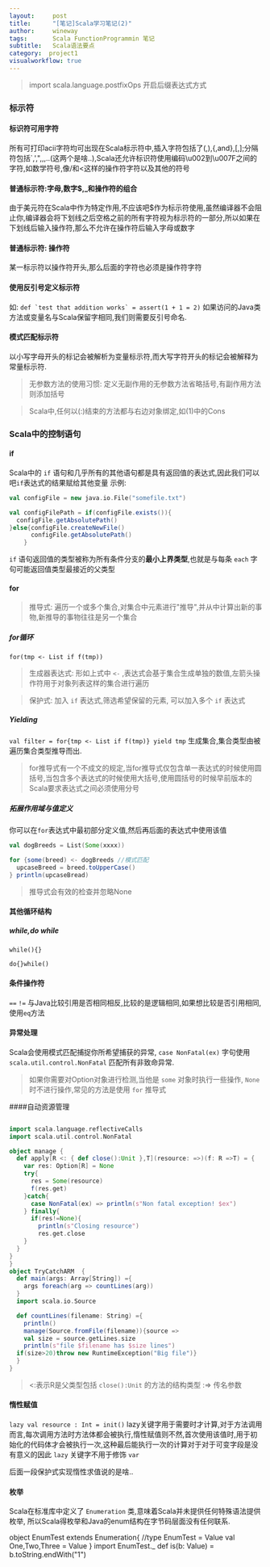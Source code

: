 ```yaml
---
layout:     post
title:      "[笔记]Scala学习笔记(2)"
author:     wineway
tags: 		Scala FunctionProgrammin 笔记
subtitle:   Scala语法要点
category:  project1
visualworkflow: true
---
```

>import scala.language.postfixOps 开启后缀表达式方式

### 标示符

#### 标识符可用字符

所有可打印acii字符均可出现在Scala标示符中,插入字符包括了(,),{,and},[,];分隔符包括\`,',",,,..(这两个是啥..),Scala还允许标识符使用编码\u002到\u007F之间的字符,如数学符号,像/和<这样的操作符字符以及其他的符号

#### 普通标示符:字母,数字$,\_和操作符的组合

由于美元符在Scala中作为特定作用,不应该吧$作为标示符使用,虽然编译器不会阻止你,编译器会将下划线之后空格之前的所有字符视为标示符的一部分,所以如果在下划线后输入操作符,那么不允许在操作符后输入字母或数字

#### 普通标示符: 操作符

某一标示符以操作符开头,那么后面的字符也必须是操作符字符

#### 使用反引号定义标示符

如: ``def `test that addition works` = assert(1 + 1 = 2)``
如果访问的Java类方法或变量名与Scala保留字相同,我们则需要反引号命名.

#### 模式匹配标示符

以小写字母开头的标记会被解析为变量标示符,而大写字符开头的标记会被解释为常量标示符.

>无参数方法的使用习惯: 定义无副作用的无参数方法省略括号,有副作用方法则添加括号

>Scala中,任何以(:)结束的方法都与右边对象绑定,如(1)中的Cons

### Scala中的控制语句

#### if

Scala中的 `if` 语句和几乎所有的其他语句都是具有返回值的表达式,因此我们可以吧`if`表达式的结果赋给其他变量
示例:

```scala
val configFile = new java.io.File("somefile.txt")

val configFilePath = if(configFile.exists()){
  configFile.getAbsolutePath()
}else{configFile.createNewFile()
      configFile.getAbsolutePath()
    }
```

`if` 语句返回值的类型被称为所有条件分支的**最小上界类型**,也就是与每条 `each` 字句可能返回值类型最接近的父类型

#### for

>推导式: 遍历一个或多个集合,对集合中元素进行"推导",并从中计算出新的事物,新推导的事物往往是另一个集合

##### for循环

`for(tmp <- List if f(tmp))`
> 生成器表达式: 形如上式中 `<-` ,表达式会基于集合生成单独的数值,左箭头操作符用于对象列表这样的集合进行遍历

>保护式: 加入 `if` 表达式,筛选希望保留的元素, 可以加入多个 `if`
表达式

##### Yielding

`val filter = for{tmp <- List if f(tmp)} yield tmp`
生成集合,集合类型由被遍历集合类型推导而出.

>for推导式有一个不成文的规定,当for推导式仅包含单一表达式的时候使用圆括号,当包含多个表达式的时候使用大括号,使用圆括号的时候早前版本的Scala要求表达式之间必须使用分号

##### 拓展作用域与值定义
你可以在`for`表达式中最初部分定义值,然后再后面的表达式中使用该值

```scala
val dogBreeds = List(Some(xxxx))

for {some(breed) <- dogBreeds //模式匹配
  upcaseBreed = breed.toUpperCase()
} println(upcaseBread)
```
>推导式会有效的检查并忽略None

#### 其他循环结构

##### while,do while

`while(){}`

`do{}while()`

#### 条件操作符

`==` `!=` 与Java比较引用是否相同相反,比较的是逻辑相同,如果想比较是否引用相同,使用`eq`方法

#### 异常处理

Scala会使用模式匹配捕捉你所希望捕获的异常, `case NonFatal(ex)` 字句使用 `scala.util.control.NonFatal` 匹配所有非致命异常.

>如果你需要对Option对象进行检测,当他是 `some` 对象时执行一些操作, `None`时不进行操作,常见的方法是使用 `for` 推导式

####自动资源管理

```scala

import scala.language.reflectiveCalls
import scala.util.control.NonFatal

object manage {
  def apply[R <: { def close():Unit },T](resource: =>)(f: R =>T) = {
    var res: Option[R] = None
    try{
      res = Some(resource)
      f(res.get)
    }catch{
      case NonFatal(ex) => println(s"Non fatal exception! $ex")
    } finally{
      if(res!=None){
        println(s"Closing resource")
        res.get.close
    }
  }
}
}
object TryCatchARM  {
  def main(args: Array[String]) ={
    args foreach(arg => countLines(arg))
  }
  import scala.io.Source

  def countLines(filename: String) ={
    println()
    manage(Source.fromFile(filename)){source =>
    val size = source.getLines.size
    println(s"file $filename has $size lines")
  if(size>20)throw new RuntimeException("Big file")}
  }
}
```
><:表示R是父类型包括 `close():Unit` 的方法的结构类型
> :=> 传名参数


#### 惰性赋值

`lazy val resource : Int = init()`
lazy关键字用于需要时才计算,对于方法调用而言,每次调用方法时方法体都会被执行,惰性赋值则不然,首次使用该值时,用于初始化的代码体才会被执行一次,这种最后能执行一次的计算对于对于可变字段是没有意义的因此 `lazy` 关键字不用于修饰 `var`

后面一段保护式实现惰性求值说的是啥..

#### 枚举

Scala在标准库中定义了 `Enumeration` 类,意味着Scala并未提供任何特殊语法提供枚举, 所以Scala得枚举和Java的enum结构在字节码层面没有任何联系.

object EnumTest extends Enumeration{
  //type EnumTest = Value
  val One,Two,Three = Value
}
import EnumTest._
def is(b: Value) = b.toString.endWith("1")
